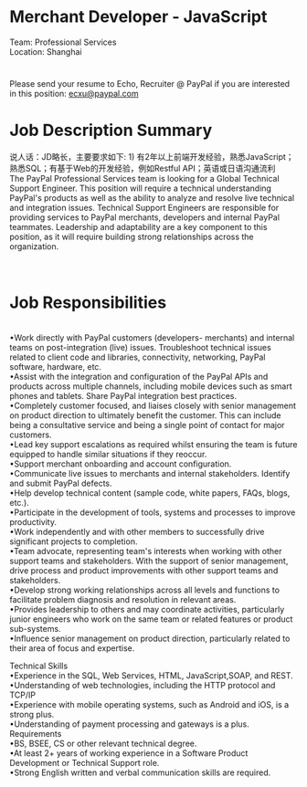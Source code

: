 Merchant Developer - JavaScript
=
Team: Professional Services 
   <br />
Location: Shanghai
#
Please send your resume to Echo, Recruiter @ PayPal if you are interested in this position: ecxu@paypal.com
#
Job Description Summary
==
说人话：JD略长，主要要求如下: 1) 有2年以上前端开发经验，熟悉JavaScript；熟悉SQL；有基于Web的开发经验，例如Restful API；英语或日语沟通流利
   <br />
   The PayPal Professional Services team is looking for a Global Technical Support Engineer. This position will require a technical understanding PayPal's products as well as the ability to analyze and resolve live technical and integration issues. Technical Support Engineers are responsible for providing services to PayPal merchants, developers and internal PayPal teammates. Leadership and adaptability are a key component to this position, as it will require building strong relationships across the organization.
 
 <br />Job Responsibilities
=
  <br /> •Work directly with PayPal customers (developers- merchants) and internal teams on post-integration (live) issues. Troubleshoot technical issues related to client code and libraries, connectivity, networking, PayPal software, hardware, etc.
  <br /> •Assist with the integration and configuration of the PayPal APIs and products across multiple channels, including mobile devices such as smart phones and tablets. Share PayPal integration best practices.
  <br /> •Completely customer focused, and liaises closely with senior management on product direction to ultimately benefit the customer. This can include being a consultative service and being a single point of contact for major customers.
  <br /> •Lead key support escalations as required whilst ensuring the team is future equipped to handle similar situations if they reoccur.
  <br /> •Support merchant onboarding and account configuration.
  <br /> •Communicate live issues to merchants and internal stakeholders. Identify and submit PayPal defects.
  <br /> •Help develop technical content (sample code, white papers, FAQs, blogs, etc.).
  <br /> •Participate in the development of tools, systems and processes to improve productivity.
  <br /> •Work independently and with other members to successfully drive significant projects to completion. 
  <br /> •Team advocate, representing team's interests when working with other support teams and stakeholders. With the support of senior management, drive process and product improvements with other support teams and stakeholders.
  <br /> •Develop strong working relationships across all levels and functions to facilitate problem diagnosis and resolution in relevant areas.
  <br /> •Provides leadership to others and may coordinate activities, particularly junior engineers who work on the same team or related features or product sub-systems.
  <br /> •Influence senior management on product direction, particularly related to their area of focus and expertise.

Technical Skills
  <br /> •Experience in the SQL, Web Services, HTML, JavaScript,SOAP, and REST.
  <br /> •Understanding of web technologies, including the HTTP protocol and TCP/IP
  <br /> •Experience with mobile operating systems, such as Android and iOS, is a strong plus.
  <br /> •Understanding of payment processing and gateways is a plus.
Requirements
  <br /> •BS, BSEE, CS or other relevant technical degree.
  <br /> •At least 2+ years of working experience in a Software Product Development or Technical Support role.
  <br /> •Strong English written and verbal communication skills are required. 
